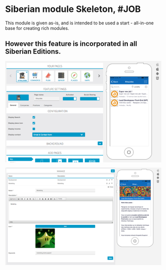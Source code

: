 # Siberian module Skeleton, #JOB

This module is given as-is, and is intended to be used a start - all-in-one base for creating rich modules.

##  However this feature is incorporated in all Siberian Editions.

![job-01](docs/job-01.png)

![job-02](docs/job-02.png)